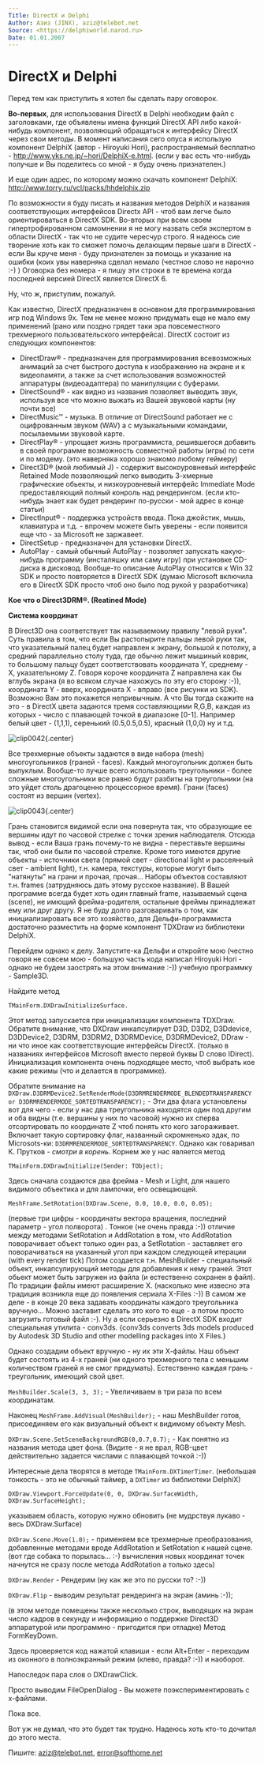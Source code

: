 ```yaml
---
Title: DirectX и Delphi
Author: Азиз (JINX), aziz@telebot.net
Source: <https://delphiworld.narod.ru>
Date: 01.01.2007
---
```



DirectX и Delphi
================

Перед тем как приступить я хотел бы сделать пару оговорок.

**Во-первых**, для
использования DirectX в Delphi необходим файл с заголовками, где
объявлены имена функций DirectX API либо какой-нибудь компонент,
позволяющий обращаться к интерфейсу DirectX через свои методы.
В момент
написания сего опуса я использую компонент DelphiX (автор - Hiroyuki
Hori), распространяемый бесплатно -
<http://www.yks.ne.jp/~hori/DelphiX-e.html>.
(если у вас есть что-нибудь
получше и Вы поделитесь со мной - я буду очень признателен.)

И еще один адрес, по которому можно скачать компонент DelphiX:
<http://www.torry.ru/vcl/packs/hhdelphix.zip>

По возможности я буду писать и названия методов DelphiX и названия
соответствующих интерфейсов Directx API - чтоб вам легче было
ориентироваться в DirectX SDK. Во-вторых при всем своем
гипертрофированном самомнении я не могу назвать себя экспертом в области
DirectX - так что не судите чересчур строго. Я надеюсь сие творение
хоть как то сможет помочь делающим первые шаги в DirectX - если Вы
круче меня - буду признателен за помощь и указание на ошибки (коих увы
наверняка сделал немало (честное слово не нарочно :-) ) Оговорка без
номера - я пишу эти строки в те времена когда последней версией DirectX
является DirectX 6.

Ну, что ж, приступим, пожалуй.

Как известно, DirectX предназначен в основном для программирования игр
под Windows 9x. Тем не менее можно придумать еще не мало ему применений
(рано или поздно грядет таки эра повсеместного трехмерного
пользовательского интерфейса). DirectX состоит из следующих компонентов:

- DirectDraw® - предназначен для программирования всевозможных анимаций за счет быстрого доступа к изображению на экране и к видеопамяти, а также за счет использования возможностей аппаратуры (видеоадаптера) по манипуляции с буферами.
- DirectSound® - как видно из названия позволяет выводить звук, используя все что можно выжать из Вашей звуковой карты (ну почти все)
- DirectMusic™ - музыка. В отличие от DirectSound работает не с оцифрованным звуком (WAV) а с музыкальными командами, посылаемыми звуковой карте.
- DirectPlay® - упрощает жизнь программиста, решившегося добавить в своей программе возможность совместной работы (игры) по сети и по модему. (это наверняка хорошо знакомо любому геймеру)
- Direct3D® (мой любимый J) - содержит высокоуровневый интерфейс Retained Mode позволяющий легко выводить 3-хмерные графические обьекты, и низкоуровневый интерфейс Immediate Mode предоставляющий полный конроль над рендерингом. (если кто-нибудь знает как будет рендеринг по-русски - мой адрес в конце статьи)
- DirectInput® - поддержка устройств ввода. Пока джойстик, мышь, клавиатура и т.д. - впрочем можете быть уверены - если появится еще что - за Microsoft не заржавеет.
- DirectSetup - предназначен для установки DirectX.
- AutoPlay - самый обычный AutoPlay - позволяет запускать какую-нибудь программу (инсталяшку или саму игру) при установке CD-диска в дисковод. Вообще-то описание AutoPlay относится к Win 32 SDK и просто повторяется в DirectX SDK (думаю Microsoft включила его в DirectX SDK просто чтоб оно было под рукой у разработчика)

**Кое что о Direct3DRM®. (Reatined Mode)**

**Система координат**

В Direct3D она соответствует так называемому правилу "левой руки".
Суть правила в том, что если Вы растопырите пальцы левой руки так, что
указательный палец будет направлен к экрану, большой к потолку, а
средний параллельно столу туда, где обычно лежит мышиный коврик, то
большому пальцу будет соответствовать координата Y, среднему - X,
указательному Z. Говоря короче координата Z направлена как бы вглубь
экрана (я во всяком случае нахожусь по эту его сторону :-)), координата
Y - вверх, координата X - вправо (все рисунки из SDK). Возможно Вам
это покажется непривычным. А что Вы тогда скажите на это - в DirectX
цвета задаются тремя составляющими R,G,B, каждая из которых - число с
плавающей точкой в диапазоне [0-1]. Например белый цвет - (1,1,1),
серенький (0.5,0.5,0.5), красный (1,0,0) ну и т.д.

![clip0042](clip0042.png){.center}

Все трехмерные объекты задаются в виде набора (mesh) многоугольников
(граней - faces). Каждый многоугольник должен быть выпуклым. Вообще-то
лучше всего использовать треугольники - более сложные многоугольники
все равно будут разбиты на треугольники (на это уйдет столь драгоценно
процессорное время). Грани (faces) состоят из вершин (vertex).

![clip0043](clip0043.png){.center}

Грань становится видимой если она повернута так, что образующие ее
вершины идут по часовой стрелке с точки зрения наблюдателя. Отсюда вывод -
если Ваша грань почему-то не видна - переставьте вершины так, чтоб
они были по часовой стрелке. Кроме того имеются другие объекты -
источники света (прямой свет - directional light и рассеянный свет -
ambient light), т.н. камера, текстуры, которые могут быть "натянуты"
на грани и прочая, прочая... Наборы объектов составляют т.н. frames
(затрудняюсь дать этому русское название). В Вашей программе всегда
будет хоть один главный frame, называемый сцена (scene), не имющий
фрейма-родителя, остальные фреймы принадлежат ему или друг другу. Я не
буду долго разговаривать о том, как инициализировать все это хозяйство,
для Дельфи-программиста достаточно разместить на форме компонент TDXDraw
из библиотеки DelphiX.

Перейдем однако к делу. Запустите-ка Дельфи и откройте мою (честно
говоря не совсем мою - большую часть кода написал Hiroyuki Hori -
однако не будем заострять на этом внимание :-)) учебную программку -
Sample3D.

Найдите метод

    TMainForm.DXDrawInitializeSurface.

Этот метод запускается при инициализации компонента TDXDraw. Обратите
внимание, что DXDraw инкапсулирует D3D, D3D2, D3Ddevice, D3DDevice2,
D3DRM, D3DRM2, D3DRMDevice, D3DRMDevice2, DDraw - ни что иное как
соответствующие интерфейсы DirectX. (только в названиях интерфейсов
Microsoft вместо первой буквы D слово IDirect). Инициализация компонента
очень подходящее место, чтоб выбрать кое какие режимы (что и делается в
программке).

Обратите внимание на
`DXDraw.D3DRMDevice2.SetRenderMode(D3DRMRENDERMODE_BLENDEDTRANSPARENCY
or D3DRMRENDERMODE_SORTEDTRANSPARENCY);` - Эти два флага установлены вот
для чего - если у нас два треугольника находятся один под другим и оба
видны (т.е. вершины у них по часовой) нужно их сперва отсортировать по
координате Z чтоб понять кто кого загораживает. Включает такую
сортировку флаг, названный скромненько эдак, по Microsots-ки:
`D3DRMRENDERMODE_SORTEDTRANSPARENCY`. Однако как говаривал К. Прутков -
_смотри в корень._ Корнем же у нас является метод

    TMainForm.DXDrawInitialize(Sender: TObject);

Здесь сначала создаются два фрейма - Mesh и Light, для нашего видимого
объектика и для лампочки, его освещающей.

    MeshFrame.SetRotation(DXDraw.Scene, 0.0, 10.0, 0.0, 0.05);

(первые три цифры - координаты вектора вращения, последний параметр -
угол полворота) . Тонкое (не очень правда :-)) отличие между методами
SetRotation и AddRotation в том, что AddRotation поворачивает объект
только один раз, а SetRotation - заставляет его поворачиваться на
указанный угол при каждом следующей итерации (with every render tick)
Потом создается т.н. MeshBuilder - специальный объект, инкапсулирующий
методы для добавления к нему граней. Этот обьект может быть загружен из
файла (и естественно сохранен в файл). По традиции файлы имеют
расширение X. (насколько мне извесно эта традиция возникла еще до
появления сериала X-Files :-)) В самом же деле - в конце 20 века
задавать координаты каждого треугольника вручную... Можно заставит
сделать это кого то еще - а потом просто загрузить готовый файл :-). Ну
а если серьезно в DirectX SDK входит специальная утилита - conv3ds.
{conv3ds converts 3ds models produced by Autodesk 3D Studio and other
modelling packages into X Files.}

Однако создадим объект вручную - ну их эти Х-файлы. Наш объект будет
состоять из 4-х граней (ни одного трехмерного тела с меньшим количеством
граней я не смог придумать). Естественно каждая грань - треугольник,
имеющий свой цвет.

`MeshBuilder.Scale(3, 3, 3);` - Увеличиваем в три раза по всем координатам.

Наконец `MeshFrame.AddVisual(MeshBuilder);` - наш MeshBuilder готов,
присоединяем его как визуальный объект к видимому объекту Mesh.

`DXDraw.Scene.SetSceneBackgroundRGB(0,0.7,0.7);` - Как понятно из названия метода цвет фона.
(Видите - я не врал, RGB-цвет
действительно задается числами с плавающей точкой :-))

Интересные дела творятся в методе `TMainForm.DXTimerTimer`.
(небольшая тонкость - это не
обычный таймер, а `DXTimer` из библиотеки DelphiX)

    DXDraw.Viewport.ForceUpdate(0, 0, DXDraw.SurfaceWidth, DXDraw.SurfaceHeight);

указываем область, которую нужно обновить (не мудрствуя лукаво - весь
DXDraw.Surface)

`DXDraw.Scene.Move(1.0);` - применяем все трехмерные преобразования,
добавленные методами вроде
AddRotation и SetRotation к нашей сцене. (вот где собака то порылась...
:-) вычисления новых координат точек начнутся не сразу после метода
AddRotation а только здесь)

`DXDraw.Render` - Рендерим (ну как же это по русски то? :-))

`DXDraw.Flip` - выводим результат рендеринга на экран (аминь :-));

(в этом методе помещены также несколько строк, выводящих на экран число
кадров в секунду и информацию о поддержке Direct3D аппаратурой или
программно - пригодится при отладке) Метод FormKeyDown.

Здесь проверяется код нажатой клавиши - если Alt+Enter - переходим из
оконного в полноэкранный режим (клево, правда? :-)) и наоборот.

Напоследок пара слов о DXDrawClick.

Просто выводим FileOpenDialog - Вы можете поэкспериментировать с
x-файлами.

Пока все.

Вот уж не думал, что это будет так трудно. Надеюсь
хоть кто-то дочитал до этого места.

Пишите: aziz@telebot.net, error@softhome.net

